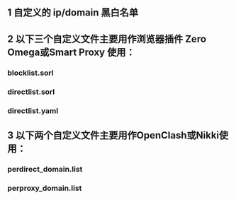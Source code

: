 ## 1 自定义的 ip/domain 黑白名单

## 2 以下三个自定义文件主要用作浏览器插件 Zero Omega或Smart Proxy 使用：
### blocklist.sorl
### directlist.sorl
### directlist.yaml

## 3 以下两个自定义文件主要用作OpenClash或Nikki使用：
### perdirect_domain.list
### perproxy_domain.list
